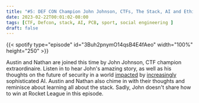 ```yaml
---
title: "#5: DEF CON Champion John Johnson, CTFs, The Stack, AI and Ethics"
date: 2023-02-22T00:01:02-08:00
tags: [CTF, Defcon, stack, AI, PCB, sport, social engineering ]
draft: false
---
```


{{< spotify type="episode" id="3Buh2pnymO14qsB4E4fAeo" width="100%" height="250" >}}

Austin and Nathan are joined this time by John Johnson, CTF champion extraordinaire. Listen in to hear John's amazing story, as well as his thoughts on the future of security in a world [impacted](https://www.itbrew.com/stories/2023/01/26/ai-firm-s-avatars-for-dead-people-raises-ethical-and-security-concerns) by [increasingly](https://www.pcmag.com/news/microsofts-ai-program-can-clone-your-voice-from-a-3-second-audio-clip) sophisticated AI. Austin and Nathan also chime in with their thoughts and reminisce about learning all about the stack. Sadly, John doesn't share how to win at Rocket League in this episode. 
